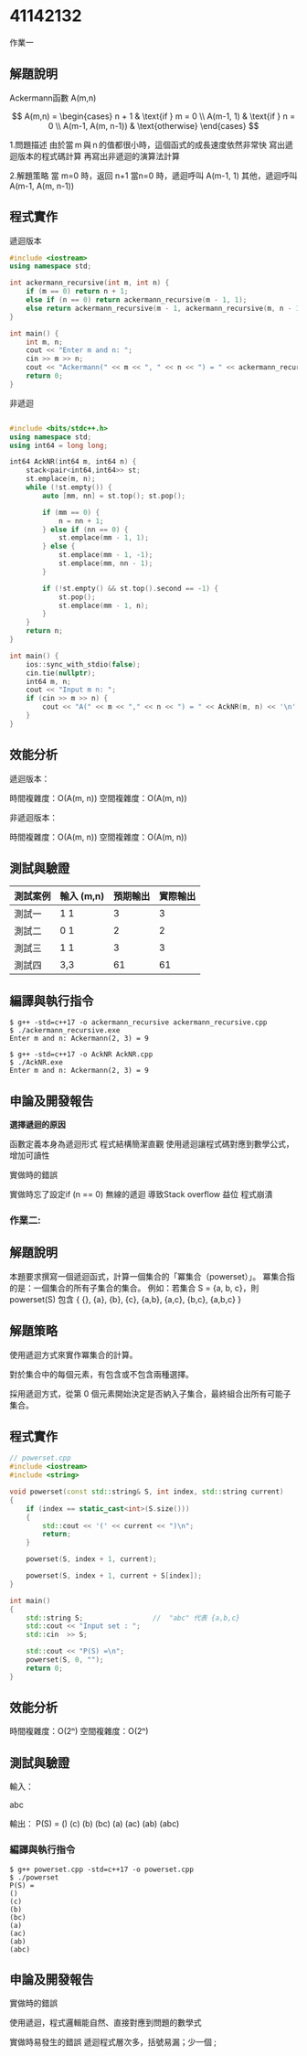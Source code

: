 # 41142132

作業一

## 解題說明

Ackermann函數 A(m,n)

$$
A(m,n) = \begin{cases}
n + 1 & \text{if } m = 0 \\
A(m-1, 1) & \text{if } n = 0 \\
A(m-1, A(m, n-1)) & \text{otherwise}
\end{cases}
$$

1.問題描述
由於當 m 與 n 的值都很小時，這個函式的成長速度依然非常快
寫出遞迴版本的程式碼計算
再寫出非遞迴的演算法計算

2.解題策略
當 m=0 時，返回 n+1
當n=0 時，遞迴呼叫 A(m-1, 1)
其他，遞迴呼叫 A(m-1, A(m, n-1))



## 程式實作

遞迴版本
```cpp
#include <iostream>
using namespace std;

int ackermann_recursive(int m, int n) {
    if (m == 0) return n + 1;
    else if (n == 0) return ackermann_recursive(m - 1, 1);
    else return ackermann_recursive(m - 1, ackermann_recursive(m, n - 1));
}

int main() {
    int m, n;
    cout << "Enter m and n: ";
    cin >> m >> n;
    cout << "Ackermann(" << m << ", " << n << ") = " << ackermann_recursive(m, n) << endl;
    return 0;
}
```

非遞迴

```cpp

#include <bits/stdc++.h>
using namespace std;
using int64 = long long;

int64 AckNR(int64 m, int64 n) {
    stack<pair<int64,int64>> st;
    st.emplace(m, n);
    while (!st.empty()) {
        auto [mm, nn] = st.top(); st.pop();

        if (mm == 0) {
            n = nn + 1;               
        } else if (nn == 0) {
            st.emplace(mm - 1, 1);       
        } else {
            st.emplace(mm - 1, -1);       
            st.emplace(mm, nn - 1);      
        }

        if (!st.empty() && st.top().second == -1) {
            st.pop();                     
            st.emplace(mm - 1, n);        
        }
    }
    return n;
}

int main() {
    ios::sync_with_stdio(false);
    cin.tie(nullptr);
    int64 m, n;
    cout << "Input m n: ";
    if (cin >> m >> n) {
        cout << "A(" << m << "," << n << ") = " << AckNR(m, n) << '\n';
    }
}
```


## 效能分析


遞迴版本：

時間複雜度：O(A(m, n))
空間複雜度：O(A(m, n))

非遞迴版本：

時間複雜度：O(A(m, n))
空間複雜度：O(A(m, n))

## 測試與驗證

| 測試案例 | 輸入 (m,n) | 預期輸出 | 實際輸出 |
|----------|------------|----------|----------|
| 測試一   | 1 1      | 3        | 3        |
| 測試二   | 0 1      | 2        | 2        |
| 測試三   | 1 1      | 3        | 3        |
| 測試四   | 3,3      | 61       | 61       |

## 編譯與執行指令

```shell
$ g++ -std=c++17 -o ackermann_recursive ackermann_recursive.cpp
$ ./ackermann_recursive.exe
Enter m and n: Ackermann(2, 3) = 9
```

```shell
$ g++ -std=c++17 -o AckNR AckNR.cpp
$ ./AckNR.exe
Enter m and n: Ackermann(2, 3) = 9
```


## 申論及開發報告

**選擇遞迴的原因**

函數定義本身為遞迴形式 程式結構簡潔直觀 使用遞迴讓程式碼對應到數學公式，增加可讀性

實做時的錯誤

實做時忘了設定if (n == 0) 無線的遞迴 導致Stack overflow 益位 程式崩潰

 

### 作業二:

## 解題說明

本題要求撰寫一個遞迴函式，計算一個集合的「冪集合（powerset）」。
冪集合指的是：一個集合的所有子集合的集合。
例如：若集合 S = {a, b, c}，則 powerset(S) 包含
{ {}, {a}, {b}, {c}, {a,b}, {a,c}, {b,c}, {a,b,c} } 

## 解題策略
使用遞迴方式來實作冪集合的計算。

對於集合中的每個元素，有包含或不包含兩種選擇。

採用遞迴方式，從第 0 個元素開始決定是否納入子集合，最終組合出所有可能子集合。

   
## 程式實作

```cpp
// powerset.cpp
#include <iostream>
#include <string>

void powerset(const std::string& S, int index, std::string current)
{
    if (index == static_cast<int>(S.size()))
    {
        std::cout << '(' << current << ")\n";
        return;
    }

    powerset(S, index + 1, current);

    powerset(S, index + 1, current + S[index]);
}

int main()
{
    std::string S;                 //  "abc" 代表 {a,b,c}
    std::cout << "Input set : ";
    std::cin  >> S;

    std::cout << "P(S) =\n";
    powerset(S, 0, "");            
    return 0;
}

```

## 效能分析

時間複雜度：O(2ⁿ)
空間複雜度：O(2ⁿ)


    
## 測試與驗證

輸入：

abc

輸出：
P(S) =
()
(c)
(b)
(bc)
(a)
(ac)
(ab)
(abc)


### 編譯與執行指令

```shell
$ g++ powerset.cpp -std=c++17 -o powerset.cpp       
$ ./powerset                                    
P(S) =
()
(c)
(b)
(bc)
(a)
(ac)
(ab)
(abc)

```

## 申論及開發報告

實做時的錯誤

使用遞迴，程式邏輯能自然、直接對應到問題的數學式

實做時易發生的錯誤
遞迴程式層次多，括號易漏；少一個 ;


